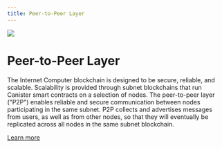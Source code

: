```yaml
---
title: Peer-to-Peer Layer
---
```


![](/img/how-it-works/peer-to-peer-p2p.600x300.jpg)

# Peer-to-Peer Layer

The Internet Computer blockchain is designed to be secure, reliable, and scalable. Scalability is provided through subnet blockchains that run Canister smart contracts on a selection of nodes. The peer-to-peer layer ("P2P") enables reliable and secure communication between nodes participating in the same subnet. P2P collects and advertises messages from users, as well as from other nodes, so that they will eventually be replicated across all nodes in the same subnet blockchain.

[Learn more](/how-it-works/peer-to-peer-p2p/)


